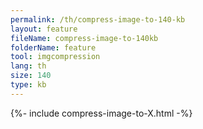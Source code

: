 ```yaml
---
permalink: /th/compress-image-to-140-kb
layout: feature
fileName: compress-image-to-140kb
folderName: feature
tool: imgcompression
lang: th
size: 140
type: kb
---
```


{%- include compress-image-to-X.html -%}
